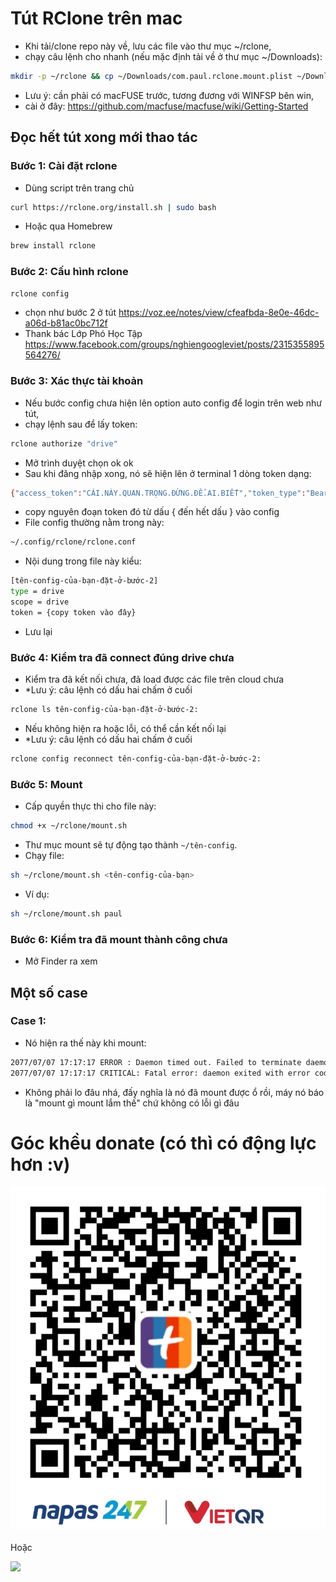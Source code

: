 # Tút RClone trên mac

- Khi tải/clone repo này về, lưu các file vào thư mục ~/rclone, 
- chạy câu lệnh cho nhanh (nếu mặc định tải về ở thư mục ~/Downloads):
```bash
mkdir -p ~/rclone && cp ~/Downloads/com.paul.rclone.mount.plist ~/Downloads/mount.sh ~/rclone/
```
- Lưu ý: cần phải có macFUSE trước, tương đương với WINFSP bên win, 
- cài ở đây: https://github.com/macfuse/macfuse/wiki/Getting-Started

## Đọc hết tút xong mới thao tác

### Bước 1: Cài đặt rclone
- Dùng script trên trang chủ
```bash
curl https://rclone.org/install.sh | sudo bash
```
- Hoặc qua Homebrew
```bash
brew install rclone
```

### Bước 2: Cấu hình rclone
```bash
rclone config
```
- chọn như bước 2 ở tút https://voz.ee/notes/view/cfeafbda-8e0e-46dc-a06d-b81ac0bc712f
- Thank bác Lớp Phó Học Tập https://www.facebook.com/groups/nghiengoogleviet/posts/2315355895564276/

### Bước 3: Xác thực tài khoản
- Nếu bước config chưa hiện lên option auto config để login trên web như tút, 
- chạy lệnh sau để lấy token:
```bash
rclone authorize "drive"
```
- Mở trình duyệt chọn ok ok
- Sau khi đăng nhập xong, nó sẽ hiện lên ở terminal 1 dòng token dạng:
```bash
{"access_token":"CÁI.NÀY.QUAN.TRỌNG.ĐỪNG.ĐỂ.AI.BIẾT","token_type":"Bearer","refresh_token":"AI.LẤY.ĐƯỢC.TOKEN.LÀ.CÓ.THỂ.LẤY.ĐƯỢC.DRIVE.CỦA.MÌNH","expiry":"THẾ.NÊN.TRƯỚC.KHI.MỞ.RA.XEM.THÌ.NGÓ.XEM.SAU.LƯNG.CÓ.AI.KHÔNG"}
```
- copy nguyên đoạn token đó từ dấu { đến hết dấu } vào config
- File config thường nằm trong này: 
```bash
~/.config/rclone/rclone.conf
```
- Nội dung trong file này kiểu:
```bash
[tên-config-của-bạn-đặt-ở-bước-2]
type = drive
scope = drive
token = {copy token vào đây}
```
- Lưu lại

### Bước 4: Kiểm tra đã connect đúng drive chưa
- Kiểm tra đã kết nối chưa, đã load được các file trên cloud chưa
- *Lưu ý: câu lệnh có dấu hai chấm ở cuối
```bash
rclone ls tên-config-của-bạn-đặt-ở-bước-2:
```
- Nếu không hiện ra hoặc lỗi, có thể cần kết nối lại
- *Lưu ý: câu lệnh có dấu hai chấm ở cuối
```bash
rclone config reconnect tên-config-của-bạn-đặt-ở-bước-2:
```

### Bước 5: Mount
- Cấp quyền thực thi cho file này:  
```bash
chmod +x ~/rclone/mount.sh
```
- Thư mục mount sẽ tự động tạo thành `~/tên-config`.
- Chạy file:
```bash
sh ~/rclone/mount.sh <tên-config-của-bạn>
```
- Ví dụ:
```bash
sh ~/rclone/mount.sh paul
```

### Bước 6: Kiểm tra đã mount thành công chưa
- Mở Finder ra xem

## Một số case

### Case 1: 
- Nó hiện ra thế này khi mount:
```bash
2077/07/07 17:17:17 ERROR : Daemon timed out. Failed to terminate daemon pid 2077: os: process already finished
2077/07/07 17:17:17 CRITICAL: Fatal error: daemon exited with error code 1
```
- Không phải lo đâu nhá, đấy nghĩa là nó đã mount được ổ rồi, máy nó báo là "mount gì mount lắm thế" chứ không có lỗi gì đâu

# Góc khều donate (có thì có động lực hơn :v)
![qr_paul](qr_paul.jpg)

Hoặc

<a href="https://www.paypal.com/paypalme/hungpham2302" target="_blank"><img src="https://img.shields.io/badge/PayPal-00457C?style=for-the-badge&logo=paypal&logoColor=white" /></a>